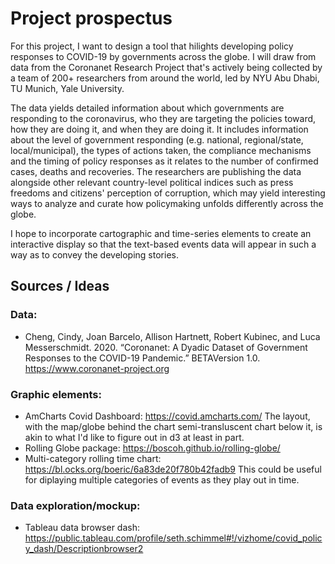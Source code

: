 

# Project prospectus

For this project, I want to design a tool that hilights developing policy responses to COVID-19 by governments across the globe.  I will draw from data from the Coronanet Research Project that's actively being collected by a team of 200+ researchers from around the world, led by  NYU Abu Dhabi, TU Munich, Yale University.

The data yields detailed information about which governments are responding to the coronavirus, who they are targeting the policies toward, how they are doing it, and when they are doing it.  It includes information about the level of government responding (e.g. national, regional/state, local/municipal), the types of actions taken, the compliance mechanisms and the timing of policy responses as it relates to the number of confirmed cases, deaths and recoveries.  The researchers are publishing the data alongside other relevant country-level political indices such as press freedoms and citizens' perception of corruption, which may yield interesting ways to analyze and curate how policymaking unfolds differently across the globe.

I hope to incorporate cartographic and time-series elements to create an interactive display so that the text-based events data will appear in such a way as to convey the developing stories.


## Sources / Ideas

### Data: 
- Cheng, Cindy, Joan Barcelo, Allison Hartnett, Robert Kubinec, and Luca Messerschmidt. 2020. “Coronanet: A Dyadic Dataset of Government Responses to the COVID-19 Pandemic.” BETAVersion 1.0. https://www.coronanet-project.org

### Graphic elements:
- AmCharts Covid Dashboard: https://covid.amcharts.com/   The layout, with the map/globe behind the chart semi-transluscent chart below it, is akin to what I'd like to figure out in d3 at least in part.
- Rolling Globe package: https://boscoh.github.io/rolling-globe/
- Multi-category rolling time chart: https://bl.ocks.org/boeric/6a83de20f780b42fadb9  This could be useful for diplaying multiple categories of events as they play out in time.

### Data exploration/mockup:
- Tableau data browser dash: https://public.tableau.com/profile/seth.schimmel#!/vizhome/covid_policy_dash/Descriptionbrowser2






